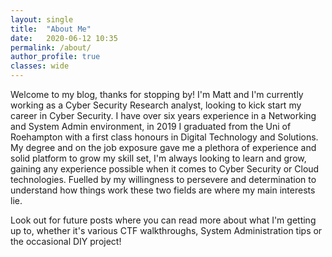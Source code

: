 ```yaml
---
layout: single
title:  "About Me"
date:   2020-06-12 10:35
permalink: /about/
author_profile: true
classes: wide
---
```


Welcome to my blog, thanks for stopping by! I'm Matt and I'm currently working as a Cyber Security Research analyst, looking to kick start my career in Cyber Security. I have over six years experience in a Networking and System Admin environment, in 2019 I graduated from the Uni of Roehampton with a first class honours in Digital Technology and Solutions. My degree and on the job exposure gave me a plethora of experience and solid platform to grow my skill set, I'm always looking to learn and grow, gaining any experience possible when it comes to Cyber Security or Cloud technologies. Fuelled by my willingness to persevere and determination to understand how things work these two fields are where my main interests lie. 

Look out for future posts where you can read more about what I'm getting up to, whether it's various CTF walkthroughs, System Administration tips or the occasional DIY project! 